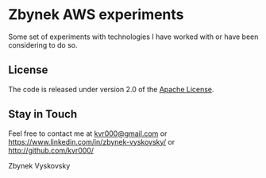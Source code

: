 # Zbynek AWS experiments

Some set of experiments with technologies I have worked with or have been considering to do so.


## License

The code is released under version 2.0 of the [Apache License][].


## Stay in Touch

Feel free to contact me at kvr000@gmail.com or https://www.linkedin.com/in/zbynek-vyskovsky/ or http://github.com/kvr000/

Zbynek Vyskovsky

[Apache License]: http://www.apache.org/licenses/LICENSE-2.0
